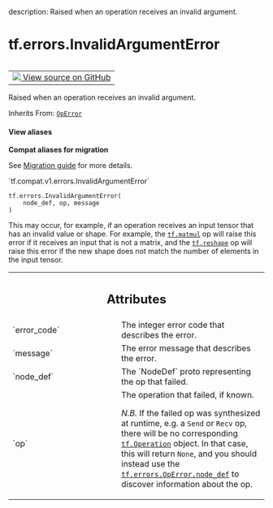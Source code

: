 description: Raised when an operation receives an invalid argument.

<div itemscope itemtype="http://developers.google.com/ReferenceObject">
<meta itemprop="name" content="tf.errors.InvalidArgumentError" />
<meta itemprop="path" content="Stable" />
<meta itemprop="property" content="__init__"/>
</div>

# tf.errors.InvalidArgumentError

<!-- Insert buttons and diff -->

<table class="tfo-notebook-buttons tfo-api nocontent" align="left">
<td>
  <a target="_blank" href="https://github.com/tensorflow/tensorflow/blob/r2.2/tensorflow/python/framework/errors_impl.py#L250-L267">
    <img src="https://www.tensorflow.org/images/GitHub-Mark-32px.png" />
    View source on GitHub
  </a>
</td>
</table>



Raised when an operation receives an invalid argument.

Inherits From: [`OpError`](../../tf/errors/OpError.md)

<section class="expandable">
  <h4 class="showalways">View aliases</h4>
  <p>
<b>Compat aliases for migration</b>
<p>See
<a href="https://www.tensorflow.org/guide/migrate">Migration guide</a> for
more details.</p>
<p>`tf.compat.v1.errors.InvalidArgumentError`</p>
</p>
</section>

<pre class="devsite-click-to-copy prettyprint lang-py tfo-signature-link">
<code>tf.errors.InvalidArgumentError(
    node_def, op, message
)
</code></pre>



<!-- Placeholder for "Used in" -->

This may occur, for example, if an operation receives an input
tensor that has an invalid value or shape. For example, the
<a href="../../tf/linalg/matmul.md"><code>tf.matmul</code></a> op will raise this
error if it receives an input that is not a matrix, and the
<a href="../../tf/reshape.md"><code>tf.reshape</code></a> op will raise
this error if the new shape does not match the number of elements in the input
tensor.




<!-- Tabular view -->
 <table class="responsive fixed orange">
<colgroup><col width="214px"><col></colgroup>
<tr><th colspan="2"><h2 class="add-link">Attributes</h2></th></tr>

<tr>
<td>
`error_code`
</td>
<td>
The integer error code that describes the error.
</td>
</tr><tr>
<td>
`message`
</td>
<td>
The error message that describes the error.
</td>
</tr><tr>
<td>
`node_def`
</td>
<td>
The `NodeDef` proto representing the op that failed.
</td>
</tr><tr>
<td>
`op`
</td>
<td>
The operation that failed, if known.

*N.B.* If the failed op was synthesized at runtime, e.g. a `Send`
or `Recv` op, there will be no corresponding
<a href="../../tf/Operation.md"><code>tf.Operation</code></a>
object.  In that case, this will return `None`, and you should
instead use the <a href="../../tf/errors/OpError.md#node_def"><code>tf.errors.OpError.node_def</code></a> to
discover information about the op.
</td>
</tr>
</table>



